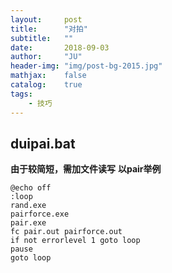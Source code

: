 ```yaml
---
layout:     post
title:      "对拍"
subtitle:   ""
date:       2018-09-03
author:     "JU"
header-img: "img/post-bg-2015.jpg"
mathjax:    false
catalog:    true
tags:
    - 技巧
---
```

## duipai.bat
**由于较简短，需加文件读写**
**以pair举例**

    @echo off
    :loop
    rand.exe
    pairforce.exe
    pair.exe
    fc pair.out pairforce.out
    if not errorlevel 1 goto loop
    pause
    goto loop
